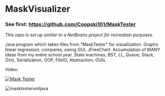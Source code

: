 # MaskVisualizer
### See first: https://github.com/Coopski101/MaskTester
*This repo is set up similar to a NetBeans project for recreation purposes.*

Java program which takes files from "MaskTester" for visualization. Graphs linear regression, compares, swing GUI, JFreeChart.
Accumulation of MANY ideas from my entire school year. State machines, BST, LL, Queue, Stack, O(n), Serialization, OOP, FileIO, Abstraction, GUIs.

Video:

[![Mask Tester](https://img.youtube.com/vi/RtDIybkV_OU/0.jpg)](https://www.youtube.com/watch?v=RtDIybkV_OU)

![masktesterumljava](https://user-images.githubusercontent.com/80865420/120912256-46f55300-c653-11eb-866c-78792998d9f5.jpg)
